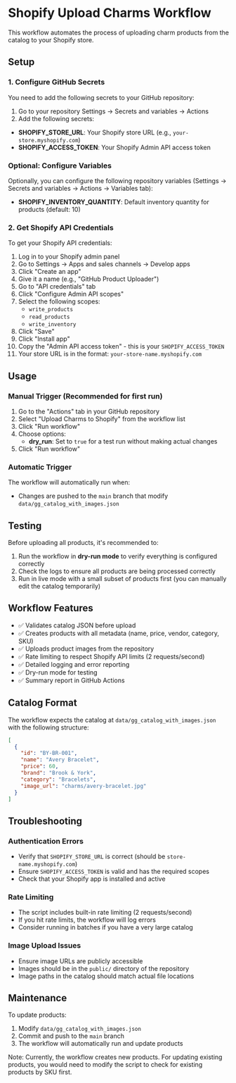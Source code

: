 # Shopify Upload Charms Workflow

This workflow automates the process of uploading charm products from the catalog to your Shopify store.

## Setup

### 1. Configure GitHub Secrets

You need to add the following secrets to your GitHub repository:

1. Go to your repository Settings → Secrets and variables → Actions
2. Add the following secrets:

- **SHOPIFY_STORE_URL**: Your Shopify store URL (e.g., `your-store.myshopify.com`)
- **SHOPIFY_ACCESS_TOKEN**: Your Shopify Admin API access token

### Optional: Configure Variables

Optionally, you can configure the following repository variables (Settings → Secrets and variables → Actions → Variables tab):

- **SHOPIFY_INVENTORY_QUANTITY**: Default inventory quantity for products (default: 10)

### 2. Get Shopify API Credentials

To get your Shopify API credentials:

1. Log in to your Shopify admin panel
2. Go to Settings → Apps and sales channels → Develop apps
3. Click "Create an app"
4. Give it a name (e.g., "GitHub Product Uploader")
5. Go to "API credentials" tab
6. Click "Configure Admin API scopes"
7. Select the following scopes:
   - `write_products`
   - `read_products`
   - `write_inventory`
8. Click "Save"
9. Click "Install app"
10. Copy the "Admin API access token" - this is your `SHOPIFY_ACCESS_TOKEN`
11. Your store URL is in the format: `your-store-name.myshopify.com`

## Usage

### Manual Trigger (Recommended for first run)

1. Go to the "Actions" tab in your GitHub repository
2. Select "Upload Charms to Shopify" from the workflow list
3. Click "Run workflow"
4. Choose options:
   - **dry_run**: Set to `true` for a test run without making actual changes
5. Click "Run workflow"

### Automatic Trigger

The workflow will automatically run when:
- Changes are pushed to the `main` branch that modify `data/gg_catalog_with_images.json`

## Testing

Before uploading all products, it's recommended to:

1. Run the workflow in **dry-run mode** to verify everything is configured correctly
2. Check the logs to ensure all products are being processed correctly
3. Run in live mode with a small subset of products first (you can manually edit the catalog temporarily)

## Workflow Features

- ✅ Validates catalog JSON before upload
- ✅ Creates products with all metadata (name, price, vendor, category, SKU)
- ✅ Uploads product images from the repository
- ✅ Rate limiting to respect Shopify API limits (2 requests/second)
- ✅ Detailed logging and error reporting
- ✅ Dry-run mode for testing
- ✅ Summary report in GitHub Actions

## Catalog Format

The workflow expects the catalog at `data/gg_catalog_with_images.json` with the following structure:

```json
[
  {
    "id": "BY-BR-001",
    "name": "Avery Bracelet",
    "price": 60,
    "brand": "Brook & York",
    "category": "Bracelets",
    "image_url": "charms/avery-bracelet.jpg"
  }
]
```

## Troubleshooting

### Authentication Errors

- Verify that `SHOPIFY_STORE_URL` is correct (should be `store-name.myshopify.com`)
- Ensure `SHOPIFY_ACCESS_TOKEN` is valid and has the required scopes
- Check that your Shopify app is installed and active

### Rate Limiting

- The script includes built-in rate limiting (2 requests/second)
- If you hit rate limits, the workflow will log errors
- Consider running in batches if you have a very large catalog

### Image Upload Issues

- Ensure image URLs are publicly accessible
- Images should be in the `public/` directory of the repository
- Image paths in the catalog should match actual file locations

## Maintenance

To update products:
1. Modify `data/gg_catalog_with_images.json`
2. Commit and push to the `main` branch
3. The workflow will automatically run and update products

Note: Currently, the workflow creates new products. For updating existing products, you would need to modify the script to check for existing products by SKU first.
